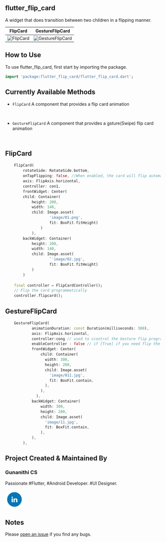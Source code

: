 ## flutter_flip_card

A widget that does transition between two children in a flipping manner.

FlipCard             |  GestureFlipCard
:-------------------------:|:-------------------------:
![FlipCard](https://user-images.githubusercontent.com/58139175/137616437-89cbfdba-7de2-4d5f-9a4f-28309dc71202.gif) | ![GestureFlipCard](https://user-images.githubusercontent.com/58139175/137616522-20dc43c4-0cab-4ced-a948-91d50c9ccda6.gif)


## How to Use 

To use flutter_flip_card, first start by importing the package.
```dart
import 'package:flutter_flip_card/flutter_flip_card.dart';
```
## Currently Available Methods
- `FlipCard` A component that provides a flip card animation
</br>

- `GestureFlipCard` A component that provides a gsture(Swipe) flip card animation
</br>

## FlipCard

```dart
    FlipCard(
        rotateSide: RotateSide.bottom,
        onTapFlipping: false, //When enabled, the card will flip automatically when touched.
        axis: FlipAxis.horizontal,
        controller: con1,
        frontWidget: Center(
        child: Container(
            height: 200,
            width: 140,
            child: Image.asset(
                    'image/01.png',
                    fit: BoxFit.fitHeight)
                )
            ),
        backWidget: Container(
            height: 200,
            width: 140,
            child: Image.asset(
                    `'image/02.jpg',
                    fit: BoxFit.fitHeight)
            )
        )
        
    final controller = FlipCardController();
    // Flip the card programmatically
    controller.flipcard();
```
## GestureFlipCard

```dart
    GestureFlipCard(
            animationDuration: const Duration(milliseconds: 300),
            axis: FlipAxis.horizontal,
            controller:cong // used to ccontrol the Gesture flip programmatically
            enableController : false // if [True] if you need flip the card using programmatically
            frontWidget: Center(
                child: Container(
                  width: 300,
                  height: 200,
                  child: Image.asset(
                    'image/011.jpg',
                    fit: BoxFit.contain,
                  ),
                ),
              ),
            backWidget: Container(
                width: 300,
                height: 200,
                child: Image.asset(
                  'image/11.jpg',
                  fit: BoxFit.contain,
                ),
            ),
        ),
```

## Project Created & Maintained By

### Gunanithi CS

Passionate #Flutter, #Android Developer. #UI Designer.


<a href="https://www.linkedin.com/in/gunanithi-cs/"><img src="https://github.com/aritraroy/social-icons/blob/master/linkedin-icon.png?raw=true" width="60"></a>
## Notes
Please [open an issue](https://github.com/imtheguna/flutter_flip_card/issues) if you find any bugs.


